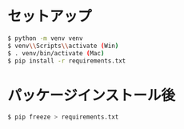 # セットアップ

```sh
$ python -m venv venv
$ venv\\Scripts\\activate (Win)
$ . venv/bin/activate (Mac)
$ pip install -r requirements.txt
```

# パッケージインストール後

```sh
$ pip freeze > requirements.txt
```
